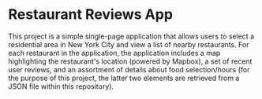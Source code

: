 # Restaurant Reviews App 

This project is a simple single-page application that allows users to select a residential area in New York City and view a list of nearby restaurants. For each restaurant in the application, the application includes a map highlighting the restaurant's location (powered by Mapbox), a set of recent user reviews, and an assortment of details about food selection/hours (for the purpose of this project, the latter two elements are retrieved from a JSON file within this repository).
